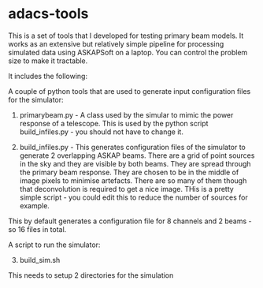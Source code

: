 # adacs-tools

This is a set of tools that I developed for testing primary beam models. It works as an extensive but relatively simple pipeline for processing simulated data using ASKAPSoft on a laptop. You can control the problem size to make it tractable.

It includes the following:

A couple of python tools that are used to generate input configuration files for the simulator:

1) primarybeam.py - A class used by the simular to mimic the power response of a telescope. This is used by the python script build_infiles.py - you should not have to change it.

2) build_infiles.py - This generates configuration files of the simulator to generate 2 overlapping ASKAP beams. There are a grid of point sources in the sky and they are visible by both beams. They are spread through the primary beam response. They are chosen to be in the middle of image pixels to minimise artefacts. There are so many of them though that deconvolution is required to get a nice image. THis is a pretty simple script - you could edit this to reduce the number of sources for example.

This by default generates a configuration file for 8 channels and 2 beams - so 16 files in total.

A script to run the simulator:

3) build_sim.sh

This needs to setup 2 directories for the simulation
